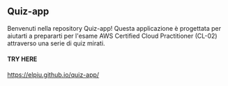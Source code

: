 ## Quiz-app


Benvenuti nella repository Quiz-app! Questa applicazione è progettata per aiutarti a prepararti per l'esame AWS Certified Cloud Practitioner (CL-02) attraverso una serie di quiz mirati.


#### TRY HERE 

https://elpiu.github.io/quiz-app/
